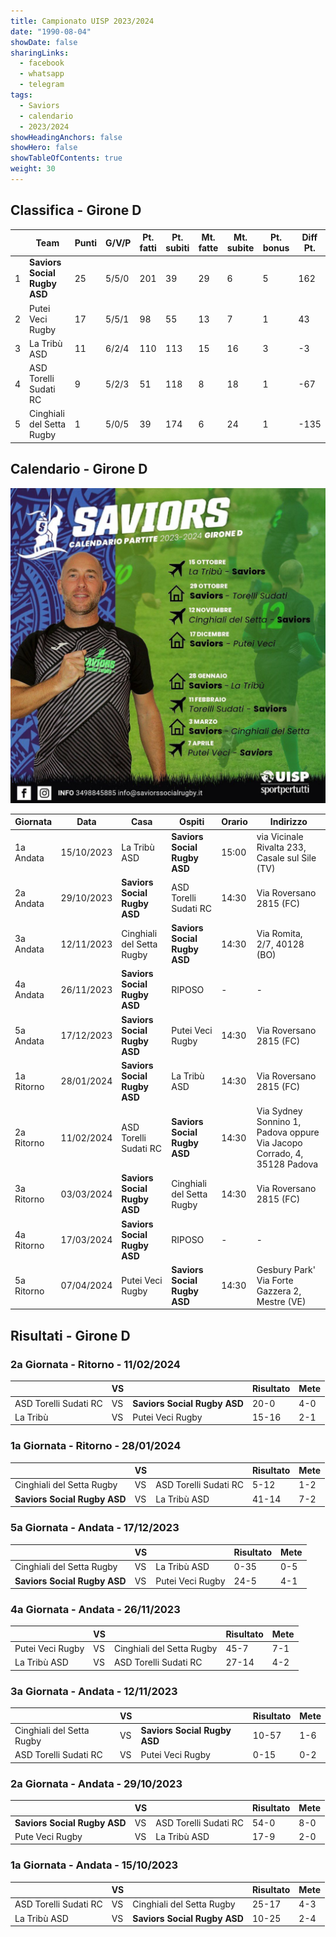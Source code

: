```yaml
---
title: Campionato UISP 2023/2024
date: "1990-08-04"
showDate: false
sharingLinks:
  - facebook
  - whatsapp
  - telegram
tags:
  - Saviors
  - calendario
  - 2023/2024
showHeadingAnchors: false
showHero: false
showTableOfContents: true
weight: 30
---
```


## Classifica - Girone D

|     | Team                         | Punti | G/V/P | Pt. fatti | Pt. subiti | Mt. fatte | Mt. subite | Pt. bonus | Diff Pt. |
| --- | ---------------------------- | ----- | ----- | --------- | ---------- | --------- | ---------- | --------- | -------- |
| 1   | **Saviors Social Rugby ASD** | 25    | 5/5/0 | 201       | 39         | 29        | 6          | 5         | 162      |
| 2   | Putei Veci Rugby             | 17    | 5/5/1 | 98        | 55         | 13        | 7          | 1         | 43       |
| 3   | La Tribù ASD                 | 11    | 6/2/4 | 110       | 113        | 15        | 16         | 3         | -3       |
| 4   | ASD Torelli Sudati RC        | 9     | 5/2/3 | 51        | 118        | 8         | 18         | 1         | -67      |
| 5   | Cinghiali del Setta Rugby    | 1     | 5/0/5 | 39        | 174        | 6         | 24         | 1         | -135     |

## Calendario - Girone D

![](./featured.jpg)

| Giornata   | Data       | Casa                         | Ospiti                       | Orario | Indirizzo                                                               |
| ---------- | ---------- | ---------------------------- | ---------------------------- | ------ | ----------------------------------------------------------------------- |
| 1a Andata  | 15/10/2023 | La Tribù ASD                 | **Saviors Social Rugby ASD** | 15:00  | via Vicinale Rivalta 233, Casale sul Sile (TV)                          |
| 2a Andata  | 29/10/2023 | **Saviors Social Rugby ASD** | ASD Torelli Sudati RC        | 14:30  | Via Roversano 2815 (FC)                                                 |
| 3a Andata  | 12/11/2023 | Cinghiali del Setta Rugby    | **Saviors Social Rugby ASD** | 14:30  | Via Romita, 2/7, 40128 (BO)                                             |
| 4a Andata  | 26/11/2023 | **Saviors Social Rugby ASD** | RIPOSO                       | -      | -                                                                       |
| 5a Andata  | 17/12/2023 | **Saviors Social Rugby ASD** | Putei Veci Rugby             | 14:30  | Via Roversano 2815 (FC)                                                 |
| 1a Ritorno | 28/01/2024 | **Saviors Social Rugby ASD** | La Tribù ASD                 | 14:30  | Via Roversano 2815 (FC)                                                 |
| 2a Ritorno | 11/02/2024 | ASD Torelli Sudati RC        | **Saviors Social Rugby ASD** | 14:30  | Via Sydney Sonnino 1, Padova oppure Via Jacopo Corrado, 4, 35128 Padova |
| 3a Ritorno | 03/03/2024 | **Saviors Social Rugby ASD** | Cinghiali del Setta Rugby    | 14:30  | Via Roversano 2815 (FC)                                                 |
| 4a Ritorno | 17/03/2024 | **Saviors Social Rugby ASD** | RIPOSO                       | -      | -                                                                       |
| 5a Ritorno | 07/04/2024 | Putei Veci Rugby             | **Saviors Social Rugby ASD** | 14:30  | Gesbury Park' Via Forte Gazzera 2, Mestre (VE)                          |

## Risultati - Girone D

### 2a Giornata - Ritorno - 11/02/2024

|                       | VS  |                              | Risultato | Mete |
| --------------------- | --- | ---------------------------- | --------- | ---- |
| ASD Torelli Sudati RC | VS  | **Saviors Social Rugby ASD** | 20-0      | 4-0  |
| La Tribù              | VS  | Putei Veci Rugby             | 15-16     | 2-1  |

### 1a Giornata - Ritorno - 28/01/2024

|                              | VS  |                       | Risultato | Mete |
| ---------------------------- | --- | --------------------- | --------- | ---- |
| Cinghiali del Setta Rugby    | VS  | ASD Torelli Sudati RC | 5-12      | 1-2  |
| **Saviors Social Rugby ASD** | VS  | La Tribù ASD          | 41-14     | 7-2  |

### 5a Giornata - Andata - 17/12/2023

|                              | VS  |                  | Risultato | Mete |
| ---------------------------- | --- | ---------------- | --------- | ---- |
| Cinghiali del Setta Rugby    | VS  | La Tribù ASD     | 0-35      | 0-5  |
| **Saviors Social Rugby ASD** | VS  | Putei Veci Rugby | 24-5      | 4-1  |

### 4a Giornata - Andata - 26/11/2023

|                  | VS  |                           | Risultato | Mete |
| ---------------- | --- | ------------------------- | --------- | ---- |
| Putei Veci Rugby | VS  | Cinghiali del Setta Rugby | 45-7      | 7-1  |
| La Tribù ASD     | VS  | ASD Torelli Sudati RC     | 27-14     | 4-2  |

### 3a Giornata - Andata - 12/11/2023

|                           | VS  |                              | Risultato | Mete |
| ------------------------- | --- | ---------------------------- | --------- | ---- |
| Cinghiali del Setta Rugby | VS  | **Saviors Social Rugby ASD** | 10-57     | 1-6  |
| ASD Torelli Sudati RC     | VS  | Putei Veci Rugby             | 0-15      | 0-2  |

### 2a Giornata - Andata - 29/10/2023

|                              | VS  |                       | Risultato | Mete |
| ---------------------------- | --- | --------------------- | --------- | ---- |
| **Saviors Social Rugby ASD** | VS  | ASD Torelli Sudati RC | 54-0      | 8-0  |
| Pute Veci Rugby              | VS  | La Tribù ASD          | 17-9      | 2-0  |

### 1a Giornata - Andata - 15/10/2023

|                       | VS  |                              | Risultato | Mete |
| --------------------- | --- | ---------------------------- | --------- | ---- |
| ASD Torelli Sudati RC | VS  | Cinghiali del Setta Rugby    | 25-17     | 4-3  |
| La Tribù ASD          | VS  | **Saviors Social Rugby ASD** | 10-25     | 2-4  |
